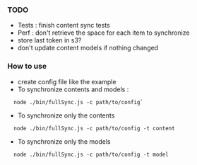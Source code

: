 ### TODO

- Tests : finish content sync tests
- Perf : don't retrieve the space for each item to synchronize
- store last token in s3?
- don't update content models if nothing changed

### How to use

- create config file like the example
- To synchronize contents and models :
```
  node ./bin/fullSync.js -c path/to/config`
```
- To synchronize only the contents
```
  node ./bin/fullSync.js -c path/to/config -t content
```
- To synchronize only the models
```
  node ./bin/fullSync.js -c path/to/config -t model
```
